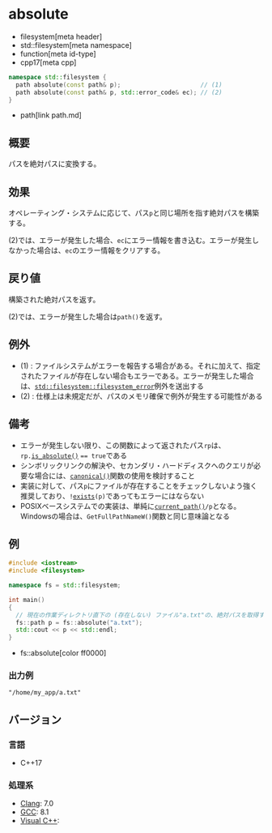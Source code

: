 # absolute
* filesystem[meta header]
* std::filesystem[meta namespace]
* function[meta id-type]
* cpp17[meta cpp]

```cpp
namespace std::filesystem {
  path absolute(const path& p);                      // (1)
  path absolute(const path& p, std::error_code& ec); // (2)
}
```
* path[link path.md]

## 概要
パスを絶対パスに変換する。


## 効果
オペレーティング・システムに応じて、パス`p`と同じ場所を指す絶対パスを構築する。

(2)では、エラーが発生した場合、`ec`にエラー情報を書き込む。エラーが発生しなかった場合は、`ec`のエラー情報をクリアする。


## 戻り値
構築された絶対パスを返す。

(2)では、エラーが発生した場合は`path()`を返す。


## 例外
- (1) : ファイルシステムがエラーを報告する場合がある。それに加えて、指定されたファイルが存在しない場合もエラーである。エラーが発生した場合は、[`std::filesystem::filesystem_error`](filesystem_error.md)例外を送出する
- (2) : 仕様上は未規定だが、パスのメモリ確保で例外が発生する可能性がある


## 備考
- エラーが発生しない限り、この関数によって返されたパス`rp`は、`rp.`[`is_absolute()`](path/is_absolute.md) `== true`である
- シンボリックリンクの解決や、セカンダリ・ハードディスクへのクエリが必要な場合には、[`canonical()`](canonical.md)関数の使用を検討すること
- 実装に対して、パス`p`にファイルが存在することをチェックしないよう強く推奨しており、`!`[`exists`](exists.md)`(p)`であってもエラーにはならない
- POSIXベースシステムでの実装は、単純に[`current_path()`](current_path.md)`/p`となる。Windowsの場合は、`GetFullPathNameW()`関数と同じ意味論となる


## 例
```cpp example
#include <iostream>
#include <filesystem>

namespace fs = std::filesystem;

int main()
{
  // 現在の作業ディレクトリ直下の (存在しない) ファイル"a.txt"の、絶対パスを取得する
  fs::path p = fs::absolute("a.txt");
  std::cout << p << std::endl;
}
```
* fs::absolute[color ff0000]

### 出力例
```
"/home/my_app/a.txt"
```

## バージョン
### 言語
- C++17

### 処理系
- [Clang](/implementation.md#clang): 7.0
- [GCC](/implementation.md#gcc): 8.1
- [Visual C++](/implementation.md#visual_cpp):
